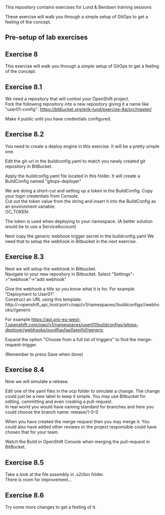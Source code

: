 This repository contains exercises for Lund & Bendsen training sessions

These exercise will walk you through a simple setup of GitOps to get a feeling of the concept.  


## Pre-setup of lab exercises


## Exercise 8

This exercise will walk you through a simple setup of GitOps to get a feeling of the concept.  


## Exercise 8.1

We need a repository that will control your OpenShift project.  
Fork the following repository into a new repository giving it a name like "user01-config":
https://bitbucket.org/erik-lund/exercise-8a/src/master/

Make it public until you have credentials configured.


## Exercise 8.2

You need to create a deploy engine in this exercise. It will be a pretty simple one.    

Edit the git-uri in the buildconfig.yaml to match you newly created git repository in BitBucket.

Apply the buildconfig.yaml file located in this folder.
It will create a BuildConfig named "gitops-deployer"

We are doing a short-cut and setting up a token in the BuildConfig. Copy your login credentials from Console.  
Cut out the token value from the string and insert it into the BuildConfig as an environment variable:  
OC_TOKEN: <token>

The token is used when deploying to your namespace. (A better solution would be to use a ServiceAccount)

Next copy the generic webhook trigger secret in the buildconfig.yaml
We need that to setup the webhook in Bitbucket in the next exercise.


## Exercise 8.3

Next we will setup the webhook in Bitbucket.  
Navigate to your new repository in Bitbucket. Select "Settings"->"webhook"->"add webhook"  

Give the webhook a title so you know what it is for. For example "Deployment to User01".  
Construct an URL using this template:  
http://<openshift_api_host:port>/oapi/v1/namespaces/<namespace>/buildconfigs/<name>/webhooks/<secret>/generic

For example
https://api.pro-eu-west-1.openshift.com/oapi/v1/namespaces/user01/buildconfigs/gitops-deployer/webhooks/suydfiasfasifaenifsf/generic

Expand the option "Choose from a full list of triggers" to find the merge-request-trigger.

(Remember to press Save when done)  


## Exercise 8.4

Now we will simulate a release.

Edit one of the yaml files in the ocp folder to simulate a change. The change could just be a new label to keep it simple.
You may use Bitbucket for editing, committing and even creating a pull-request.  
In real world you would have naming standard for branches and here you could choose the branch name:
release/1-0-0

When you have created the merge-request then you may merge it.
You could also have added other reviews or the project responsible could have chosen that for your team.

Watch the Build in OpenShift Console when merging the pull-request in BitBucket. 


## Exercise 8.5

Take a look at the file assembly in .s2i/bin folder.  
There is room for improvement...

## Exercise 8.6

Try some more changes to get a feeling of it.
 

